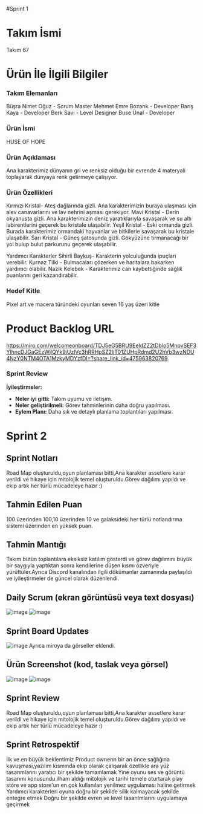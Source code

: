 #Sprint 1 

# Takım İsmi
Takım 67
# Ürün İle İlgili Bilgiler

### Takım Elemanları
Büşra Nimet Oğuz - Scrum Master
Mehmet Emre Bozarık - Developer
Barış Kaya - Developer
Berk Savi - Level Designer
Buse Ünal - Developer


### Ürün İsmi
HUSE OF HOPE
### Ürün Açıklaması
Ana karakterimiz dünyanın gri ve renksiz olduğu bir evrende 4 materyali toplayarak dünyaya renk getirmeye çalışıyor.
### Ürün Özellikleri
Kırmızı Kristal- Ateş dağlarında gizli. Ana karakterimizin buraya ulaşması için alev canavarlarını ve lav nehrini aşması gerekiyor.
Mavi Kristal - Derin okyanusta gizli. Ana karakterimizin deniz yaratıklarıyla savaşarak ve su altı labirentlerini geçerek bu kristale ulaşabilir.
Yeşil Kristal - Eski ormanda gizli. Burada karakterimiz ormandaki hayvanlar ve bitkilerle savaşarak bu kristale ulaşabilir.
Sarı Kristal - Güneş şatosunda gizli. Gökyüzüne tırmanacağı bir yol bulup bulut parkurunu geçerek ulaşabilir.

Yardımcı Karakterler
Sihirli Baykuş- Karakterin yolculuğunda ipuçları verebilir.
Kurnaz Tilki - Bulmacaları çözerken ve haritalara bakarken yardımcı olabilir.
Nazik Kelebek - Karakterimiz can kaybettiğinde sağlık puanlarını geri kazandırabilir.

### Hedef Kitle 
Pixel art ve macera türündeki oyunları seven 16 yaş üzeri kitle
# Product Backlog URL
https://miro.com/welcomeonboard/TDJ5eG5BRU9EeldZZ2tDblo5MnpvSEF3YlhncDJGaGEzWjlQYk9jUzlVc3hRRHpSZ2ljT01ZUHpRdmd2U2hVb3wzNDU4NzY0NTM4OTA1MzkyMDYzfDI=?share_link_id=475963820769

### Sprint Review
**İyileştirmeler:**
- **Neler iyi gitti:** Takım uyumu ve iletişim.
- **Neler geliştirilmeli:** Görev tahminlerinin daha doğru yapılması.
- **Eylem Planı:** Daha sık ve detaylı planlama toplantıları yapılması.


# Sprint 2
## Sprint Notları
Road Map oluşturuldu,oyun planlaması bitti,Ana karakter assetlere karar verildi ve hikaye için mitolojik temel oluşturuldu.Görev dağılımı yapıldı ve ekip artık her türlü mücadeleye hazır :)

## Tahmin Edilen Puan
100 üzerinden 100,10 üzerinden 10 ve galaksideki her türlü notlandırma sistemi üzerinden en yüksek puan.

## Tahmin Mantığı
Takım bütün toplantılara eksiksiz katılım gösterdi ve görev dağılımını büyük bir saygıyla yaptıktan sonra kendilerine düşen kısmı özveriyle yürüttüler.Ayrıca Discord kanalından ilgili dökümanlar zamanında paylaşıldı ve iyileştirmeler de güncel olarak düzenlendi.

## Daily Scrum (ekran görüntüsü veya text dosyası)
![image](https://github.com/user-attachments/assets/b41083f2-1bc9-46f2-9f6f-007003db92dd)
![image](https://github.com/user-attachments/assets/41389cfc-64aa-4797-9244-e14e43893ee6)

## Sprint Board Updates 
![image](https://github.com/user-attachments/assets/79b9a691-40f3-4f79-b410-b2084704358d)
Ayrıca miroya da görseller eklendi.

## Ürün Screenshot (kod, taslak veya görsel)
![image](https://github.com/user-attachments/assets/49f6ba67-c653-43f2-803f-2a997a565e0b)
![image](https://github.com/user-attachments/assets/973316d6-48c6-4f90-99ca-1eacce8fdccd)


## Sprint Review
Road Map oluşturuldu,oyun planlaması bitti,Ana karakter assetlere karar verildi ve hikaye için mitolojik temel oluşturuldu.Görev dağılımı yapıldı ve ekip artık her türlü mücadeleye hazır :)


## Sprint Retrospektif
İlk ve en büyük beklentimiz Product ownerın bir an önce sağlığına kavuşması,yazılım kısmında ekip olarak çalışarak özellikle ara yüz tasarımlarını yaratıcı bir şekilde tamamlamak
Yine oyunu ses ve görüntü tasarımı konusundu ilham aldığı mitolojik ve tarihi temele oturtarak play store ve app store'un en çok kullanılan yenilmez uygulaması haline getirmek
Yardımcı karakterleri oyuna doğru bir şekilde silik kalmayacak şekilde entegre etmek
Doğru bir şekilde evren ve level tasarılmlarını uygulamaya geçirmek
